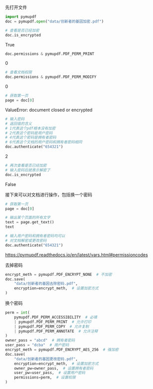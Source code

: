 先打开文件
```python
import pymupdf
doc = pymupdf.open("data/创新者的基因加密.pdf")
```

```python
# 查看是否已经加密
doc.is_encrypted
```
True

```python
doc.permissions & pymupdf.PDF_PERM_PRINT
```
0

```python
# 查看文档权限
doc.permissions & pymupdf.PDF_PERM_MODIFY
```
0

```python
# 获取第一页
page = doc[0]
```

ValueError: document closed or encrypted


```python
# 输入密码
# 返回值的含义
# 1代表这个pdf根本没有加密
# 2代表这个密码是用户密码
# 4代表这个密码是拥有者密码
# 6代表这个文档的用户密码和拥有者密码相同
doc.authenticate("654321")
```
2

```python
# 再次查看是否已经加密
# 输入密码后就表示解密了
doc.is_encrypted
```
False

接下来可以对文档进行操作，包括换一个密码

```python
# 获取第一页
page = doc[0]
```

```python
# 输出某个页面的所有文字
text = page.get_text()
text
```

```python
# 输入用户密码和拥有者密码均可以
# 对文档解密或更改密码
doc.authenticate("654321")
```

https://pymupdf.readthedocs.io/en/latest/vars.html#permissioncodes

去掉密码
```python
encrypt_meth = pymupdf.PDF_ENCRYPT_NONE  # 不加密
doc.save(
    "data/创新者的基因去除密码.pdf",
    encryption=encrypt_meth,  # 设置加密方式
)
```

换个密码
```python
perm = int(
    pymupdf.PDF_PERM_ACCESSIBILITY  # 必填
    | pymupdf.PDF_PERM_PRINT  # 允许打印
    | pymupdf.PDF_PERM_COPY  # 允许复制
    | pymupdf.PDF_PERM_ANNOTATE  # 允许注释
)
owner_pass = "abcd"  # 拥有者密码
user_pass = "dcba"  # 用户密码
encrypt_meth = pymupdf.PDF_ENCRYPT_AES_256  # 强加密
doc.save(
    "data/创新者的基因更改密码.pdf",
    encryption=encrypt_meth,  # 设置加密方式
    owner_pw=owner_pass,  # 设置拥有者密码
    user_pw=user_pass,  # 设置用户密码
    permissions=perm,  # 设置权限
)
```